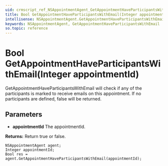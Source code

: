 ```yaml
---
uid: crmscript_ref_NSAppointmentAgent_GetAppointmentHaveParticipantsWithEmail
title: Bool GetAppointmentHaveParticipantsWithEmail(Integer appointmentId)
intellisense: NSAppointmentAgent.GetAppointmentHaveParticipantsWithEmail
keywords: NSAppointmentAgent, GetAppointmentHaveParticipantsWithEmail
so.topic: reference
---
```


# Bool GetAppointmentHaveParticipantsWithEmail(Integer appointmentId)

GetAppointmentHaveParticipantsWithEmail will check if any of the participants is marked to receive emails on this appointment. If no participants are defined, false will be returned.

## Parameters

* **appointmentId** The appointmentId.

**Returns:** Return true or false.

```crmscript
NSAppointmentAgent agent;
Integer appointmentId;
Bool res = agent.GetAppointmentHaveParticipantsWithEmail(appointmentId);
```

